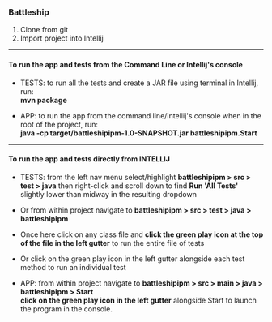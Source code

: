 ### Battleship ###

1. Clone from git
2. Import project into Intellij

---------------------------------------

#### To run the app and tests from the Command Line or Intellij's console ####

 - TESTS:   to run all the tests and create a JAR file using terminal in Intellij, run:  
            **mvn package**

 - APP:     to run the app from the command line/Intellij's console when in the root of the project, run:  
            **java -cp target/battleshipipm-1.0-SNAPSHOT.jar battleshipipm.Start**
            
---------------------------------------

#### To run the app and tests directly from INTELLIJ ####

- TESTS: from the left nav menu select/highlight **battleshipipm > src > test > java** then right-click and scroll down to find **Run 'All Tests'** slightly lower than midway in the resulting dropdown  
            
- Or from within project navigate to **battleshipipm > src > test > java > battleshipipm**  

- Once here click on any class file and **click the green play icon at the top of the file in the left gutter** to run the entire file of tests  
- Or click on the green play icon in the left gutter alongside each test method to run an individual test  

- APP: from within project navigate to **battleshipipm > src > main > java > battleshipipm > Start**  
**click on the green play icon in the left gutter** alongside Start to launch the program in the console.
